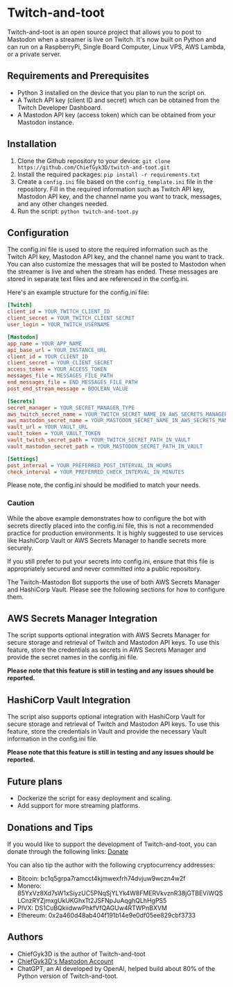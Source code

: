 # Twitch-and-toot

Twitch-and-toot is an open source project that allows you to post to Mastodon when a streamer is live on Twitch. It's now built on Python and can run on a RaspberryPi, Single Board Computer, Linux VPS, AWS Lambda, or a private server.

## Requirements and Prerequisites

- Python 3 installed on the device that you plan to run the script on.
- A Twitch API key (client ID and secret) which can be obtained from the Twitch Developer Dashboard.
- A Mastodon API key (access token) which can be obtained from your Mastodon instance.

## Installation

1. Clone the Github repository to your device: `git clone https://github.com/ChiefGyk3D/twitch-and-toot.git`
2. Install the required packages: `pip install -r requirements.txt`
3. Create a `config.ini` file based on the `config_template.ini` file in the repository. Fill in the required information such as Twitch API key, Mastodon API key, and the channel name you want to track, messages, and any other changes needed.
4. Run the script: `python twitch-and-toot.py`

## Configuration

The config.ini file is used to store the required information such as the Twitch API key, Mastodon API key, and the channel name you want to track. You can also customize the messages that will be posted to Mastodon when the streamer is live and when the stream has ended. These messages are stored in separate text files and are referenced in the config.ini.

Here's an example structure for the config.ini file:

```ini
[Twitch]
client_id = YOUR_TWITCH_CLIENT_ID
client_secret = YOUR_TWITCH_CLIENT_SECRET
user_login = YOUR_TWITCH_USERNAME

[Mastodon]
app_name = YOUR_APP_NAME
api_base_url = YOUR_INSTANCE_URL
client_id = YOUR_CLIENT_ID
client_secret = YOUR_CLIENT_SECRET
access_token = YOUR_ACCESS_TOKEN
messages_file = MESSAGES_FILE_PATH
end_messages_file = END_MESSAGES_FILE_PATH
post_end_stream_message = BOOLEAN_VALUE

[Secrets]
secret_manager = YOUR_SECRET_MANAGER_TYPE 
aws_twitch_secret_name = YOUR_TWITCH_SECRET_NAME_IN_AWS_SECRETS_MANAGER
aws_mastodon_secret_name = YOUR_MASTODON_SECRET_NAME_IN_AWS_SECRETS_MANAGER
vault_url = YOUR_VAULT_URL
vault_token = YOUR_VAULT_TOKEN
vault_twitch_secret_path = YOUR_TWITCH_SECRET_PATH_IN_VAULT
vault_mastodon_secret_path = YOUR_MASTODON_SECRET_PATH_IN_VAULT

[Settings]
post_interval = YOUR_PREFERRED_POST_INTERVAL_IN_HOURS
check_interval = YOUR_PREFERRED_CHECK_INTERVAL_IN_MINUTES
```
Please note, the config.ini should be modified to match your needs.

### Caution

While the above example demonstrates how to configure the bot with secrets directly placed into the config.ini file, this is not a recommended practice for production environments. It is highly suggested to use services like HashiCorp Vault or AWS Secrets Manager to handle secrets more securely.

If you still prefer to put your secrets into config.ini, ensure that this file is appropriately secured and never committed into a public repository.

The Twitch-Mastodon Bot supports the use of both AWS Secrets Manager and HashiCorp Vault. Please see the following sections for how to configure them.

## AWS Secrets Manager Integration

The script supports optional integration with AWS Secrets Manager for secure storage and retrieval of Twitch and Mastodon API keys. To use this feature, store the credentials as secrets in AWS Secrets Manager and provide the secret names in the config.ini file.

**Please note that this feature is still in testing and any issues should be reported.**

## HashiCorp Vault Integration

The script also supports optional integration with HashiCorp Vault for secure storage and retrieval of Twitch and Mastodon API keys. To use this feature, store the credentials in Vault and provide the necessary Vault information in the config.ini file.

**Please note that this feature is still in testing and any issues should be reported.**

## Future plans
    
- Dockerize the script for easy deployment and scaling.
- Add support for more streaming platforms.

## Donations and Tips

If you would like to support the development of Twitch-and-toot, you can donate through the following links: [Donate](https://links.chiefgyk3d.com)

You can also tip the author with the following cryptocurrency addresses:

- Bitcoin: bc1q5grpa7ramcct4kjmwexfrh74dvjuw9wczn4w2f
- Monero: 85YxVz8Xd7sW1xSiyzUC5PNqSjYLYk4W8FMERVkvznR38jGTBEViWQSLCnzRYZjmxgUkUKGhxTt2JSFNpJuAqghQLhHgPS5
- PIVX: DS1CuBQkiidwwPhkfVfQAGUw4RTWPnBXVM
- Ethereum: 0x2a460d48ab404f191b14e9e0df05ee829cbf3733

## Authors

- ChiefGyk3D is the author of Twitch-and-toot
- [ChiefGyk3D's Mastodon Account](https://social.chiefgyk3d.com/@chiefgyk3d)
- ChatGPT, an AI developed by OpenAI, helped build about 80% of the Python version of Twitch-and-toot.
